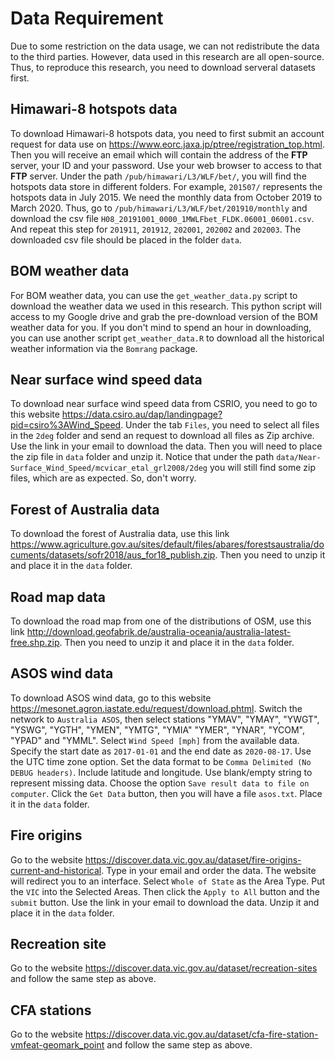 # Data Requirement

Due to some restriction on the data usage, we can not redistribute the data to the third parties. However, data used in this research are all open-source. Thus, to reproduce this research, you need to download serveral datasets first.

## Himawari-8 hotspots data

To download Himawari-8 hotspots data, you need to first submit an account request for data use on https://www.eorc.jaxa.jp/ptree/registration_top.html. Then you will receive an email which will contain the address of the **FTP** server, your ID and your password. Use your web browser to access to that **FTP** server. Under the path `/pub/himawari/L3/WLF/bet/`, you will find the hotspots data store in different folders. For example, `201507/` represents the hotspots data in July 2015. We need the monthly data from October 2019 to March 2020. Thus, go to `/pub/himawari/L3/WLF/bet/201910/monthly` and download the csv file `H08_20191001_0000_1MWLFbet_FLDK.06001_06001.csv`. And repeat this step for `201911`, `201912`, `202001`, `202002` and `202003`. The downloaded csv file should be placed in the folder `data`.

## BOM weather data

For BOM weather data, you can use the `get_weather_data.py` script to download the weather data we used in this research. This python script will access to my Google drive and grab the pre-download version of the BOM weather data for you. If you don't mind to spend an hour in downloading, you can use another script `get_weather_data.R` to download all the historical weather information via the `Bomrang` package. 

## Near surface wind speed data

To download near surface wind speed data from CSRIO, you need to go to this website https://data.csiro.au/dap/landingpage?pid=csiro%3AWind_Speed. Under the tab `Files`, you need to select all files in the `2deg` folder and send an request to download all files as Zip archive. Use the link in your email to download the data. Then you will need to place the zip file in `data` folder and unzip it. Notice that under the path `data/Near-Surface_Wind_Speed/mcvicar_etal_grl2008/2deg` you will still find some zip files, which are as expected. So, don't worry.

## Forest of Australia data

To download the forest of Australia data, use this link https://www.agriculture.gov.au/sites/default/files/abares/forestsaustralia/documents/datasets/sofr2018/aus_for18_publish.zip. Then you need to unzip it and place it in the `data` folder.

## Road map data

To download the road map from one of the distributions of OSM, use this link http://download.geofabrik.de/australia-oceania/australia-latest-free.shp.zip. Then you need to unzip it and place it in the `data` folder.

## ASOS wind data

To download ASOS wind data, go to this website https://mesonet.agron.iastate.edu/request/download.phtml. Switch the network to `Australia ASOS`, then select stations "YMAV", "YMAY", "YWGT", "YSWG", "YGTH", "YMEN", "YMTG", "YMIA" "YMER", "YNAR", "YCOM", "YPAD" and "YMML". Select `Wind Speed [mph]` from the available data. Specify the start date as `2017-01-01` and the end date as `2020-08-17`. Use the UTC time zone option. Set the data format to be `Comma Delimited (No DEBUG headers)`. Include latitude and longitude. Use blank/empty string to represent missing data. Choose the option `Save result data to file on computer`. Click the `Get Data` button, then you will have a file `asos.txt`. Place it in the `data` folder.

## Fire origins

Go to the website https://discover.data.vic.gov.au/dataset/fire-origins-current-and-historical. Type in your email and order the data. The website will redirect you to an interface. Select `Whole of State` as the Area Type. Put the `VIC` into the Selected Areas. Then click the `Apply to All` button and the `submit` button. Use the link in your email to download the data. Unzip it and place it in the `data` folder.

## Recreation site

Go to the website https://discover.data.vic.gov.au/dataset/recreation-sites and follow the same step as above.

## CFA stations

Go to the website https://discover.data.vic.gov.au/dataset/cfa-fire-station-vmfeat-geomark_point and follow the same step as above.